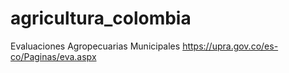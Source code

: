 # agricultura_colombia
Evaluaciones Agropecuarias Municipales https://upra.gov.co/es-co/Paginas/eva.aspx
